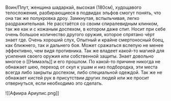 Воин/Плут, женщина шадаркай, высокая (180см), худощавого телосложения, разбирающиеся в подвидах эльфов смогут понять, что она так же полукровка дроу.
Замкнутая, вспыльчивая, легко раздражительная. 
Не расстаётся со своим спиралевидным клинком, так же как и с кожаным доспехом, в котором даже спит. Носит при себе очень большое количество другого оружия, которое спрятано чёрт знает где. 
Очень хороший слух,
Опытный и крайне смертоносный боец, как ближнего, так и дальнего боя. Может сражаться вслепую не менее эффективно, чем видя противника. 
Так же владеет какой-то магией для усиления своего оружия или собственной защиты.
Знает довольно многое о [[Нимаэль]] и его прошлом.
По какой-то причине никогда не обнажает шею, переход от скул к ушам и низ подбородка, эти места всегда либо закрыты доспехом, либо специальной одеждой. Так же не обнажает кистей рук в присутствии других людей или же просит отвернуться, если необходимо это сделать.

![[Афиира Ариулис.png]]

